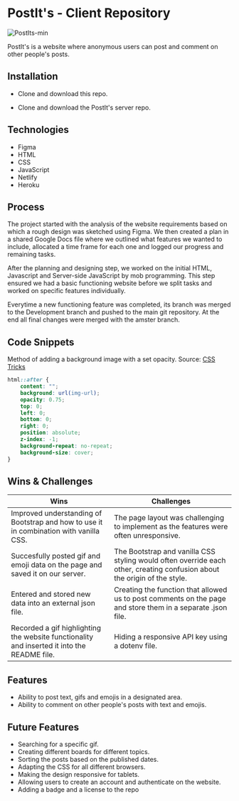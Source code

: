 # PostIt's - Client Repository
![PostIts-min](https://user-images.githubusercontent.com/73439151/99552244-af7d2b00-29b4-11eb-962d-9877b1f5e6ae.gif)

PostIt's is a website where anonymous users can post and comment on other people's posts.

## Installation

* Clone and download this repo.

* Clone and download the PostIt's server repo.

## Technologies

* Figma
* HTML
* CSS
* JavaScript
* Netlify
* Heroku


## Process

The project started with the analysis of the website requirements based on which a rough design was sketched using Figma. We then created a plan in a shared Google Docs file where we outlined what features we wanted to include, allocated a time frame for each one and logged our progress and remaining tasks.


After the planning and designing step, we worked on the initial HTML, Javascript and Server-side JavaScript by mob programming. This step ensured we had a basic functioning website before we split tasks and worked on specific features individually.

Everytime a new functioning feature was completed, its branch was merged to the Development branch and pushed to the main git repository. At the end all final changes were merged with the amster branch.

## Code Snippets

Method of adding a background image with a set opacity. Source: [CSS Tricks](https://css-tricks.com/)

```CSS
html::after {
    content: "";
    background: url(img-url);
    opacity: 0.75;
    top: 0;
    left: 0;
    bottom: 0;
    right: 0;
    position: absolute;
    z-index: -1;
    background-repeat: no-repeat;
    background-size: cover;
}
```

## Wins & Challenges

Wins | Challenges
------------ | -------------
Improved understanding of Bootstrap and how to use it in combination with vanilla CSS. | The page layout was challenging to implement as the features were often unresponsive.
Succesfully posted gif and emoji data on the page and saved it on our server. | The Bootstrap and vanilla CSS styling would often override each other, creating confusion about the origin of the style.
Entered and stored new data into an external json file. | Creating the function that allowed us to post comments on the page and store them in a separate .json file.
Recorded a gif highlighting the website functionality and inserted it into the README file. | Hiding a responsive API key using a dotenv file.

## Features

* Ability to post text, gifs and emojis in a designated area.
* Ability to comment on other people's posts with text and emojis.

## Future Features

* Searching for a specific gif.
* Creating different boards for different topics.
* Sorting the posts based on the published dates.
* Adapting the CSS for all different browsers.
* Making the design responsive for tablets.
* Allowing users to create an account and authenticate on the website.
* Adding a badge and a license to the repo